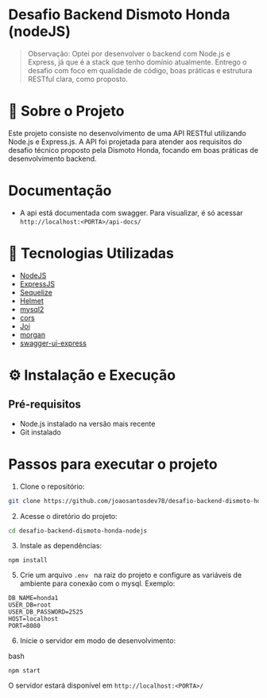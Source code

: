 # Desafio Backend Dismoto Honda (nodeJS)
> Observação:
Optei por desenvolver o backend com Node.js e Express, já que é a stack que tenho domínio atualmente. Entrego o desafio com foco em qualidade de código, boas práticas e estrutura RESTful clara, como proposto. 

# 📌 Sobre o Projeto
Este projeto consiste no desenvolvimento de uma API RESTful utilizando Node.js e Express.js. A API foi projetada para atender aos requisitos do desafio técnico proposto pela Dismoto Honda, focando em boas práticas de desenvolvimento backend.

# Documentação

* A api está documentada com swagger. Para visualizar, é só acessar ``http://localhost:<PORTA>/api-docs/``

# 🚀 Tecnologias Utilizadas

* [NodeJS](https://nodejs.org/pt)
* [ExpressJS](https://expressjs.com/)
* [Sequelize](https://sequelize.org/)
* [Helmet](https://helmetjs.github.io/)
* [mysql2](https://www.npmjs.com/package/mysql2)
* [cors](https://www.npmjs.com/package/cors)
* [Joi](https://joi.dev/)
* [morgan](https://www.npmjs.com/package/morgan)
* [swagger-ui-express]()

# ⚙️ Instalação e Execução

## Pré-requisitos

* Node.js instalado na versão mais recente
* Git instalado

# Passos para executar o projeto
1. Clone o repositório:

```bash
git clone https://github.com/joaosantosdev78/desafio-backend-dismoto-honda-nodejs.git
```

2. Acesse o diretório do projeto:

```bash
cd desafio-backend-dismoto-honda-nodejs
```

3. Instale as dependências:

```
npm install
```

5. Crie um arquivo ``.env `` na raiz do projeto e configure as variáveis de ambiente para conexão com o mysql. Exemplo:

```
DB_NAME=honda1
USER_DB=root
USER_DB_PASSWORD=2525
HOST=localhost
PORT=8080
```

6. Inicie o servidor em modo de desenvolvimento:

bash
```
npm start
```
O servidor estará disponível em  ``http://localhost:<PORTA>/``
